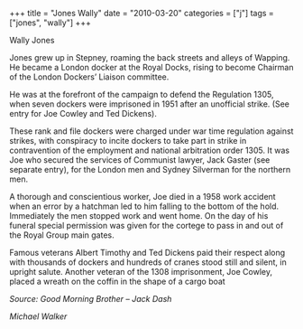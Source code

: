 +++
title = "Jones Wally"
date = "2010-03-20"
categories = ["j"]
tags = ["jones", "wally"]
+++

Wally Jones

Jones grew up in Stepney, roaming the back streets and alleys of Wapping. He became a London docker at the Royal Docks, rising to become Chairman of the London Dockers’ Liaison committee.

He was at the forefront of the campaign to defend the Regulation 1305, when seven dockers were imprisoned in 1951 after an unofficial strike. (See entry for Joe Cowley and Ted Dickens).

These rank and file dockers were charged under war time regulation against strikes, with conspiracy to incite dockers to take part in strike in contravention of the employment and national arbitration order 1305. It was Joe who secured the services of Communist lawyer, Jack Gaster (see separate entry), for the London men and Sydney Silverman for the northern men.

A thorough and conscientious worker, Joe died in a 1958 work accident when an error by a hatchman led to him falling to the bottom of the hold. Immediately the men stopped work and went home. On the day of his funeral special permission was given for the cortege to pass in and out of the Royal Group main gates.

Famous veterans Albert Timothy and Ted Dickens paid their respect along with thousands of dockers and hundreds of cranes stood still and silent, in upright salute. Another veteran of the 1308 imprisonment, Joe Cowley, placed a wreath on the coffin in the shape of a cargo boat

_Source: Good Morning Brother – Jack Dash_

_Michael Walker_
